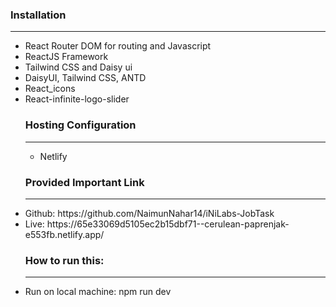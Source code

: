 ### Installation
<hr/>
<ul>
<li>React Router DOM for routing and Javascript</li>
<li>ReactJS Framework</li>
<li>Tailwind CSS and Daisy ui</li>
<li>DaisyUI, Tailwind CSS, ANTD</li>
<li>React_icons</li>
<li>React-infinite-logo-slider</li>
  
### Hosting Configuration
<hr/>
<ul>
  <li>Netlify</li>
</ul>

### Provided Important Link
<hr/>
<li> Github: https://github.com/NaimunNahar14/iNiLabs-JobTask </li>
<li>Live: https://65e33069d5105ec2b15dbf71--cerulean-paprenjak-e553fb.netlify.app/ </li>

### How to run this:
<hr/>
<li>Run on local machine: npm run dev</li>
